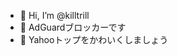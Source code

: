 - 👋 Hi, I’m @killtrill
- 👀 AdGuardブロッカーです
- 🌱 Yahooトップをかわいくしましょう

<!---
killtrill/killtrill is a ✨ special ✨ repository because its `README.md` (this file) appears on your GitHub profile.
You can click the Preview link to take a look at your changes.
--->
